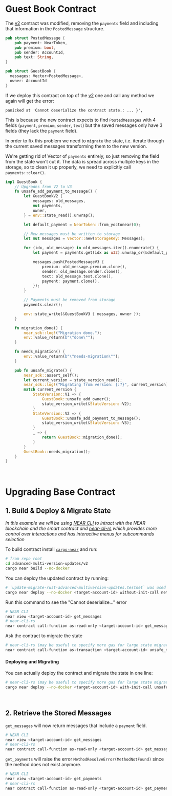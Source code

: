# Guest Book Contract

The [v2](../v2) contract was modified, removing the `payments` field and including that information in the `PostedMessage` structure.

```rust
pub struct PostedMessage {
    pub payment: NearToken,
    pub premium: bool,
    pub sender: AccountId,
    pub text: String,
}

pub struct GuestBook {
  messages: Vector<PostedMessage>,
  owner: AccountId
}
```

If we deploy this contract on top of the [v2](../v2/) one and call any method we again will get the error:

```
panicked at 'Cannot deserialize the contract state.: ... }',
```

This is because the new contract expects to find `PostedMessages` with 4 fields (`payment`, `premium`, `sender`, `text`)
but the saved messages only have 3 fields (they lack the `payment` field).

In order to fix this problem we need to `migrate` the state, i.e. iterate through the current saved messages transforming them to the new version.

We're getting rid of Vector of `payments` entirely, so just removing the field from the state won't cut it. The data is spread across multiple keys in the storage, so to clean it up properly, we need to explicitly call `payments::clear()`.

```rust
impl GuestBook {
    // Upgrades from V2 to V3
    fn unsafe_add_payment_to_message() {
        let GuestBookV2 {
            messages: old_messages,
            mut payments,
            owner,
        } = env::state_read().unwrap();

        let default_payment = NearToken::from_yoctonear(0);

        // New messages must be written to storage
        let mut messages = Vector::new(StorageKey::Messages);

        for (idx, old_message) in old_messages.iter().enumerate() {
            let payment = payments.get(idx as u32).unwrap_or(&default_payment);

            messages.push(PostedMessageV3 {
                premium: old_message.premium.clone(),
                sender: old_message.sender.clone(),
                text: old_message.text.clone(),
                payment: payment.clone(),
            });
        }

        // Payments must be removed from storage
        payments.clear();

        env::state_write(&GuestBookV3 { messages, owner });
    }

    fn migration_done() {
        near_sdk::log!("Migration done.");
        env::value_return(b"\"done\"");
    }

    fn needs_migration() {
        env::value_return(b"\"needs-migration\"");
    }

    pub fn unsafe_migrate() {
        near_sdk::assert_self();
        let current_version = state_version_read();
        near_sdk::log!("Migrating from version: {:?}", current_version);
        match current_version {
            StateVersion::V1 => {
                GuestBook::unsafe_add_owner();
                state_version_write(&StateVersion::V2);
            }
            StateVersion::V2 => {
                GuestBook::unsafe_add_payment_to_message();
                state_version_write(&StateVersion::V3);
            }
            _ => {
                return GuestBook::migration_done();
            }
        }
        GuestBook::needs_migration();
    }
}
```

<br />

# Upgrading Base Contract

## 1. Build & Deploy & Migrate State

_In this example we will be using [NEAR CLI](https://github.com/near/near-cli)
to intract with the NEAR blockchain and the smart contract and [near-cli-rs](https://near.cli.rs)
which provides more control over interactions and has interactive menus for subcommands selection_

To build contract install [`cargo-near`](https://github.com/near/cargo-near) and run:

```bash
# from repo root
cd advanced-multi-version-updates/v2
cargo near build --no-docker
```

You can deploy the updated contract by running:

```bash
# `update-migrate-rust-advanced-multiversion-updates.testnet` was used as example of <target-account-id>
cargo near deploy --no-docker <target-account-id> without-init-call network-config testnet sign-with-keychain send
```

Run this command to see the "Cannot deserialize..." error

```bash
# NEAR CLI
near view <target-account-id> get_messages
# near-cli-rs
near contract call-function as-read-only <target-account-id> get_messages json-args {} network-config testnet now
```

Ask the contract to migrate the state

```bash
# near-cli-rs (may be useful to specify more gas for large state migrations)
near contract call-function as-transaction <target-account-id> unsafe_migrate json-args {} prepaid-gas '100.0 Tgas' attached-deposit '0 NEAR' sign-as <target-account-id> network-config testnet sign-with-keychain send
```

#### Deploying and Migrating

You can actually deploy the contract and migrate the state in one line:

```bash
# near-cli-rs (may be useful to specify more gas for large state migrations)
cargo near deploy --no-docker <target-account-id> with-init-call unsafe_migrate json-args {} prepaid-gas '100.0 Tgas' attached-deposit '0 NEAR' network-config testnet sign-with-keychain send
```

<br />

## 2. Retrieve the Stored Messages

`get_messages` will now return messages that include a `payment` field.

```bash
# NEAR CLI
near view <target-account-id> get_messages
# near-cli-rs
near contract call-function as-read-only <target-account-id> get_messages json-args {} network-config testnet now
```

`get_payments` will raise the error `MethodResolveError(MethodNotFound)` since the method does not exist anymore.

```bash
# NEAR CLI
near view <target-account-id> get_payments
# near-cli-rs
near contract call-function as-read-only <target-account-id> get_payments json-args {} network-config testnet now
```
